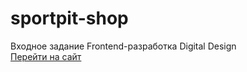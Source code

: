 # sportpit-shop
Входное задание Frontend-разработка Digital Design<br>
[Перейти на сайт](https://archvlad.github.io/sportpit-shop/proteins.html)
